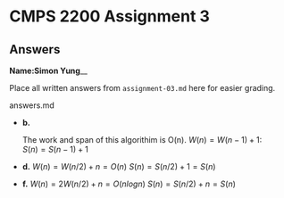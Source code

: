 # CMPS 2200 Assignment 3
## Answers

**Name:**__Simon Yung____


Place all written answers from `assignment-03.md` here for easier grading.




answers.md

- **b.**

    The work and span of this algorithim is O(n). 
    $W(n) = W(n-1) + 1$:    
    $S(n) = S(n-1) + 1$



- **d.**
    $W(n) = W(n/2) + n = O(n)$
    $S(n) = S(n/2) + 1 = S(n)$





- **f.**
    $W(n) = 2W(n/2) + n = O(nlogn)$
    $S(n) = S(n/2) + n =  S(n)$

